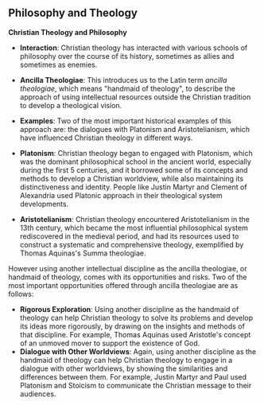 ## Philosophy and Theology

**Christian Theology and Philosophy**

- **Interaction**: Christian theology has interacted with various schools of philosophy over the course of its history, sometimes as allies and sometimes as enemies.
- **Ancilla Theologiae**: This introduces us to the Latin term _ancilla theologiae_, which means "handmaid of theology", to describe the approach of using intellectual resources outside the Christian tradition to develop a theological vision.
- **Examples**: Two of the most important historical examples of this approach are: the dialogues with Platonism and Aristotelianism, which have influenced Christian theology in different ways.

- **Platonism**: Christian theology began to engaged with Platonism, which was the dominant philosophical school in the ancient world, especially during the first 5 centuries, and it borrowed some of its concepts and methods to develop a Christian worldview, while also maintaining its distinctiveness and identity. People like Justin Martyr and Clement of Alexandria used Platonic approach in their theological system developments.

- **Aristotelianism**: Christian theology encountered Aristotelianism in the 13th century, which became the most influential philosophical system rediscovered in the medieval period, and had its resources used to construct a systematic and comprehensive theology, exemplified by Thomas Aquinas's Summa theologiae.

However using another intellectual discipline as the ancilla theologiae, or handmaid of theology, comes with its opportunities and risks. Two of the most important opportunities offered through ancilla theologiae are as follows:

- **Rigorous Exploration**: Using another discipline as the handmaid of theology can help Christian theology to solve its problems and develop its ideas more rigorously, by drawing on the insights and methods of that discipline. For example, Thomas Aquinas used Aristotle's concept of an unmoved mover to support the existence of God.
- **Dialogue with Other Worldviews**: Again, using another discipline as the handmaid of theology can help Christian theology to engage in a dialogue with other worldviews, by showing the similarities and differences between them. For example, Justin Martyr and Paul used Platonism and Stoicism to communicate the Christian message to their audiences.
